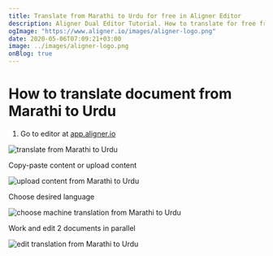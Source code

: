 ```yaml
---
title: Translate from Marathi to Urdu for free in Aligner Editor
description: Aligner Dual Editor Tutorial. How to translate for free from Marathi to Urdu. Aligner is multilingual document management platform. 
ogImage: "https://www.aligner.io/images/aligner-logo.png"
date: 2020-05-06T07:09:21+03:00
image: ../images/aligner-logo.png
onBlog: true
---
```


# How to translate document from Marathi to Urdu

1. Go to editor at [app.aligner.io](https://app.aligner.io "Aligner App web page")

![translate from Marathi to Urdu](../aligner-blank-editor.png "translate from Marathi to Urdu")

Copy-paste content or upload content

![upload content from Marathi to Urdu](../aligner-uploaded-document.png "upload content from Marathi to Urdu")

Choose desired language

![choose machine translation from Marathi to Urdu](../aligner-language-dropdown.png "choose machine translation from Marathi to Urdu")

Work and edit 2 documents in parallel

![edit translation from Marathi to Urdu](../aligner-double-sitded-editor.png "edit translation from Marathi to Urdu")

